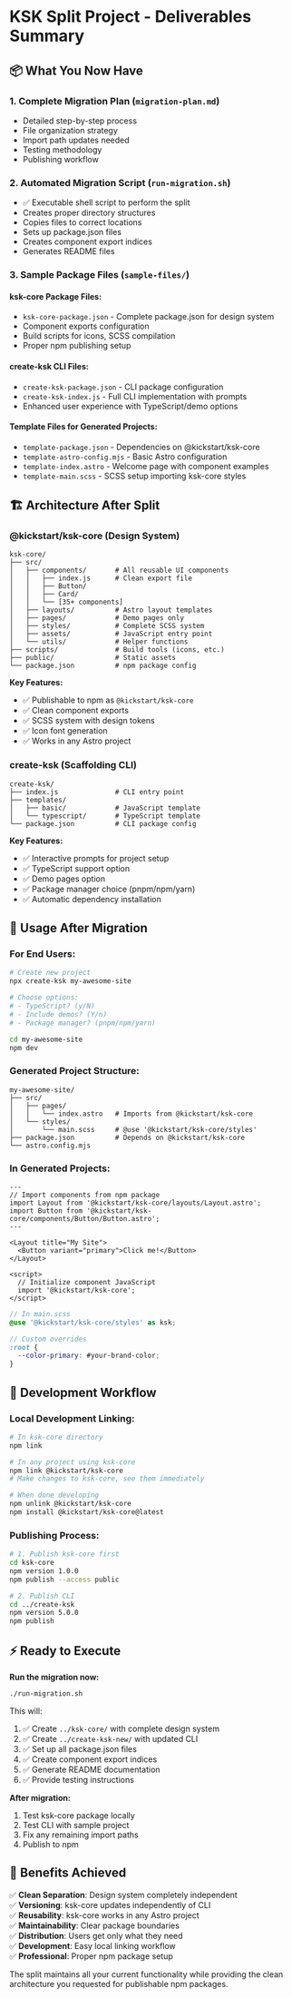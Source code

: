 # KSK Split Project - Deliverables Summary

## 📦 What You Now Have

### 1. **Complete Migration Plan** (`migration-plan.md`)
- Detailed step-by-step process
- File organization strategy  
- Import path updates needed
- Testing methodology
- Publishing workflow

### 2. **Automated Migration Script** (`run-migration.sh`)
- ✅ Executable shell script to perform the split
- Creates proper directory structures
- Copies files to correct locations
- Sets up package.json files
- Creates component export indices
- Generates README files

### 3. **Sample Package Files** (`sample-files/`)

#### ksk-core Package Files:
- `ksk-core-package.json` - Complete package.json for design system
- Component exports configuration
- Build scripts for icons, SCSS compilation
- Proper npm publishing setup

#### create-ksk CLI Files:
- `create-ksk-package.json` - CLI package configuration
- `create-ksk-index.js` - Full CLI implementation with prompts
- Enhanced user experience with TypeScript/demo options

#### Template Files for Generated Projects:
- `template-package.json` - Dependencies on @kickstart/ksk-core
- `template-astro-config.mjs` - Basic Astro configuration
- `template-index.astro` - Welcome page with component examples
- `template-main.scss` - SCSS setup importing ksk-core styles

## 🏗️ Architecture After Split

### **@kickstart/ksk-core** (Design System)
```
ksk-core/
├── src/
│   ├── components/       # All reusable UI components
│   │   ├── index.js      # Clean export file
│   │   ├── Button/
│   │   ├── Card/
│   │   └── [35+ components]
│   ├── layouts/          # Astro layout templates
│   ├── pages/            # Demo pages only
│   ├── styles/           # Complete SCSS system
│   ├── assets/           # JavaScript entry point
│   └── utils/            # Helper functions
├── scripts/              # Build tools (icons, etc.)
├── public/               # Static assets
└── package.json          # npm package config
```

**Key Features:**
- ✅ Publishable to npm as `@kickstart/ksk-core`
- ✅ Clean component exports
- ✅ SCSS system with design tokens
- ✅ Icon font generation
- ✅ Works in any Astro project

### **create-ksk** (Scaffolding CLI)
```
create-ksk/
├── index.js              # CLI entry point
├── templates/
│   ├── basic/            # JavaScript template
│   └── typescript/       # TypeScript template
└── package.json          # CLI package config
```

**Key Features:**
- ✅ Interactive prompts for project setup
- ✅ TypeScript support option
- ✅ Demo pages option
- ✅ Package manager choice (pnpm/npm/yarn)
- ✅ Automatic dependency installation

## 🚀 Usage After Migration

### For End Users:
```bash
# Create new project
npx create-ksk my-awesome-site

# Choose options:
# - TypeScript? (y/N)
# - Include demos? (Y/n)  
# - Package manager? (pnpm/npm/yarn)

cd my-awesome-site
npm dev
```

### Generated Project Structure:
```
my-awesome-site/
├── src/
│   ├── pages/
│   │   └── index.astro   # Imports from @kickstart/ksk-core
│   └── styles/
│       └── main.scss     # @use '@kickstart/ksk-core/styles'
├── package.json          # Depends on @kickstart/ksk-core
└── astro.config.mjs
```

### In Generated Projects:
```astro
---
// Import components from npm package
import Layout from '@kickstart/ksk-core/layouts/Layout.astro';
import Button from '@kickstart/ksk-core/components/Button/Button.astro';
---

<Layout title="My Site">
  <Button variant="primary">Click me!</Button>
</Layout>

<script>
  // Initialize component JavaScript
  import '@kickstart/ksk-core';
</script>
```

```scss
// In main.scss
@use '@kickstart/ksk-core/styles' as ksk;

// Custom overrides
:root {
  --color-primary: #your-brand-color;
}
```

## 🔧 Development Workflow

### Local Development Linking:
```bash
# In ksk-core directory
npm link

# In any project using ksk-core
npm link @kickstart/ksk-core
# Make changes to ksk-core, see them immediately

# When done developing
npm unlink @kickstart/ksk-core
npm install @kickstart/ksk-core@latest
```

### Publishing Process:
```bash
# 1. Publish ksk-core first
cd ksk-core
npm version 1.0.0
npm publish --access public

# 2. Publish CLI
cd ../create-ksk
npm version 5.0.0  
npm publish
```

## ⚡ Ready to Execute

**Run the migration now:**
```bash
./run-migration.sh
```

This will:
1. ✅ Create `../ksk-core/` with complete design system
2. ✅ Create `../create-ksk-new/` with updated CLI  
3. ✅ Set up all package.json files
4. ✅ Create component export indices
5. ✅ Generate README documentation
6. ✅ Provide testing instructions

**After migration:**
1. Test ksk-core package locally
2. Test CLI with sample project
3. Fix any remaining import paths
4. Publish to npm

## 🎯 Benefits Achieved

✅ **Clean Separation**: Design system completely independent  
✅ **Versioning**: ksk-core updates independently of CLI  
✅ **Reusability**: ksk-core works in any Astro project  
✅ **Maintainability**: Clear package boundaries  
✅ **Distribution**: Users get only what they need  
✅ **Development**: Easy local linking workflow  
✅ **Professional**: Proper npm package setup

The split maintains all your current functionality while providing the clean architecture you requested for publishable npm packages.
